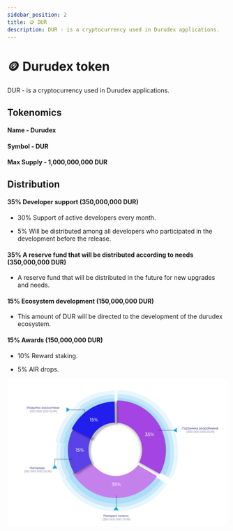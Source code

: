 ```yaml
---
sidebar_position: 2
title: 🪙 DUR
description: DUR - is a cryptocurrency used in Durudex applications.
---
```


# 🪙 Durudex token

DUR - is a cryptocurrency used in Durudex applications.

## Tokenomics

#### Name - Durudex
#### Symbol - DUR
#### Max Supply - 1,000,000,000 DUR

## Distribution

#### 35% Developer support (350,000,000 DUR)

- 30% Support of active developers every month.

- 5% Will be distributed among all developers who participated in the development before the release.

#### 35% A reserve fund that will be distributed according to needs (350,000,000 DUR)

- A reserve fund that will be distributed in the future for new upgrades and needs.

#### 15% Ecosystem development (150,000,000 DUR)

- This amount of DUR will be directed to the development of the durudex ecosystem.

#### 15% Awards (150,000,000 DUR)

- 10% Reward staking.

- 5% AIR drops.

![DUR allocation](/img/allocation.svg 'DUR allocation')
